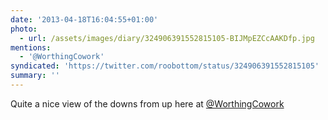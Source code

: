 ```yaml
---
date: '2013-04-18T16:04:55+01:00'
photo:
  - url: /assets/images/diary/324906391552815105-BIJMpEZCcAAKDfp.jpg
mentions:
  - '@WorthingCowork'
syndicated: 'https://twitter.com/roobottom/status/324906391552815105'
summary: ''
---
```

Quite a nice view of the downs from up here at [@WorthingCowork](https://twitter.com/@WorthingCowork) 
